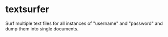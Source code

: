 # textsurfer
Surf multiple text files for all instances of "username" and "password" and dump them into single documents.
